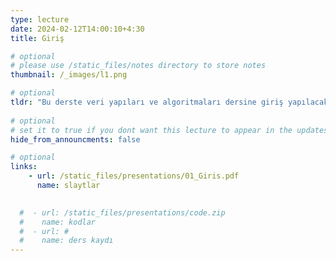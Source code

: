 ```yaml
---
type: lecture
date: 2024-02-12T14:00:10+4:30 
title: Giriş

# optional
# please use /static_files/notes directory to store notes
thumbnail: /_images/l1.png

# optional
tldr: "Bu derste veri yapıları ve algoritmaları dersine giriş yapılacaktır."
  
# optional
# set it to true if you dont want this lecture to appear in the updates section
hide_from_announcments: false

# optional
links:
    - url: /static_files/presentations/01_Giris.pdf
      name: slaytlar
  

  #  - url: /static_files/presentations/code.zip
  #    name: kodlar
  #  - url: #
  #    name: ders kaydı
---
```

<!-- Other additional contents using markdown -->
<!--
**Suggested Readings:**
- [Readings 1](http://example.com)
- [Readings 2](http://example.com)
-->
